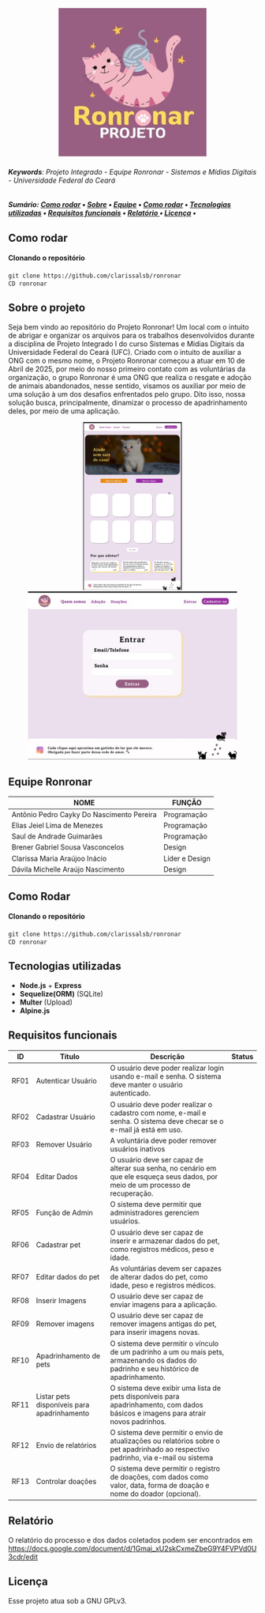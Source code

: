 <div align="center" name="inicio">
 <a href="*"><img title="Logo Projeto Ronronar" src="Imagens/Logo Projeto Ronronar.jpg" style="width:300px;" />
 </a>
</div>

###### **Keywords**: Projeto Integrado - Equipe Ronronar - Sistemas e Mídias Digitais - Universidade Federal do Ceará

<h5>
    Sumário:
    <a href="#rodar">Como rodar</a> •
    <a href="#sobre">Sobre</a> •
    <a href="#equipe">Equipe</a> •
    <a href="#rodar">Como rodar</a> •
    <a href="#tecnologias">Tecnologias utilizadas</a> •
    <a href="#requisitos">Requisitos funcionais</a> •
    <a href="#documento">Relatório </a> •
    <a href="#license"> Licença</a> • 
</h5>

<a name="rodar"></a>

## Como rodar

#### Clonando o repositório
```
git clone https://github.com/clarissalsb/ronronar
CD ronronar
```
<a name="sobre"></a>

 ## Sobre o projeto

 Seja bem vindo ao repositório do Projeto Ronronar! Um local com o intuito de abrigar e organizar os arquivos para os trabalhos desenvolvidos durante a disciplina de Projeto Integrado I do curso Sistemas e Mídias Digitais da Universidade Federal do Ceará (UFC). Criado com o intuito de auxiliar a ONG com o mesmo nome, o Projeto Ronronar começou a atuar em 10 de Abril de 2025, por meio do nosso primeiro contato com as voluntárias da organização, o grupo Ronronar é uma ONG que realiza o resgate e adoção de animais abandonados, nesse sentido, visamos os auxiliar por meio de uma solução à um dos desafios enfrentados pelo grupo. Dito isso, nossa solução busca, principalmente, dinamizar o processo de apadrinhamento deles, por meio de uma aplicação.

 <div align="center" name="mockups">
  <a href="*"><img title="rascunho da homepage"src="Imagens/Homepage rascunho.jpeg" style="width:200px;"></a>
  <a href="*"><img title="rascunho do login"src="Imagens/Login rascunho.jpeg" style="height:340px;"></a>
 </div>

<a name="equipe"></a>

 ## Equipe Ronronar

 | NOME                                     | FUNÇÃO                 |
 | -----------------------------------------| -----------------------|
 | Antônio Pedro Cayky Do Nascimento Pereira| Programação            |
 | Elias Jeiel Lima de Menezes              | Programação            |
 | Saul de Andrade Guimarães                | Programação            |
 | Brener Gabriel Sousa Vasconcelos         | Design                 |
 | Clarissa Maria Araújoo Inácio            | Líder e Design         |
 | Dávila Michelle Araújo Nascimento        | Design                 |

<a name="rodar"></a>

## Como Rodar

#### Clonando o repositório
```
git clone https://github.com/clarissalsb/ronronar
CD ronronar
```

<a name="tecnologias"></a>

 ## Tecnologias utilizadas

 * **Node.js** + **Express**
 * **Sequelize(ORM)** (SQLite)
 * **Multer** (Upload)
 * **Alpine.js**

<a name="requisitos"></a>

 ## Requisitos funcionais

 |  ID  |           Título            |    Descrição     | Status |
 |------|-----------------------------|------------------|--------|
 | RF01 | Autenticar Usuário          |O usuário deve poder realizar login usando e-mail e senha. O sistema deve manter o usuário autenticado.                  |        |
 | RF02 | Cadastrar Usuário           |O usuário deve poder realizar o cadastro com nome, e-mail e senha. O sistema deve checar se o e-mail já está em uso.                  |        |
 | RF03 | Remover Usuário             |A voluntária deve poder remover usuários inativos          |        |
 | RF04 | Editar Dados                |O usuário deve ser capaz de alterar sua senha, no cenário em que ele esqueça seus dados, por meio de um processo de recuperação.                  |        |
 | RF05 | Função de Admin               |O sistema deve permitir que administradores gerenciem usuários.                  |        |
 | RF06 | Cadastrar pet             |O usuário deve ser capaz de inserir e armazenar dados do pet, como registros médicos, peso e idade.                  |        |
 | RF07 | Editar dados do pet            |As voluntárias devem ser capazes de alterar dados do pet, como idade, peso e registros médicos.              |        |
 | RF08 | Inserir Imagens            |O usuário deve ser capaz de enviar imagens para a aplicação.                |        |
 | RF09 | Remover imagens         |O usuário deve ser capaz de remover imagens antigas do pet, para inserir imagens novas.                  |        |
 | RF10 | Apadrinhamento de pets             |O sistema deve permitir o vínculo de um padrinho a um ou mais pets, armazenando os dados do padrinho e seu histórico de apadrinhamento.                     |        |
 | RF11 | Listar pets disponíveis para apadrinhamento      |O sistema deve exibir uma lista de pets disponíveis para apadrinhamento, com dados básicos e imagens para atrair novos padrinhos.                    |        |
 | RF12 | Envio de relatórios         |O sistema deve permitir o envio de atualizações ou relatórios sobre o pet apadrinhado ao respectivo padrinho, via e-mail ou sistema                    |        |          
 | RF13 | Controlar doações      | O sistema deve permitir o registro de doações, com dados como valor, data, forma de doação e nome do doador (opcional).                    |        |                   

<a name="documento"></a>

## Relatório

O relatório do processo e dos dados coletados podem ser encontrados em 
https://docs.google.com/document/d/1Gmaj_xU2skCxmeZbeG9Y4FVPVd0U3cdr/edit

<a name="license"></a>

## Licença

Esse projeto atua sob a GNU GPLv3.
